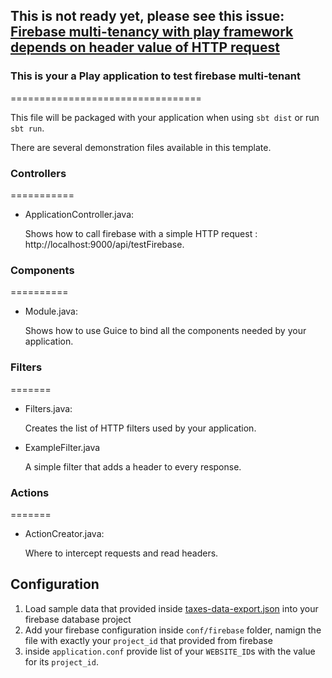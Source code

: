 ## This is not ready yet, please see this issue: [Firebase multi-tenancy with play framework depends on header value of HTTP request](https://stackoverflow.com/questions/44647753)

### This is your a Play application to test firebase multi-tenant
=================================

This file will be packaged with your application when using `sbt dist` or run `sbt run`.

There are several demonstration files available in this template.

### Controllers
===========

- ApplicationController.java:

  Shows how to call firebase with a simple HTTP request : http://localhost:9000/api/testFirebase.


### Components
==========

- Module.java:

  Shows how to use Guice to bind all the components needed by your application.

### Filters
=======

- Filters.java:

  Creates the list of HTTP filters used by your application.

- ExampleFilter.java

  A simple filter that adds a header to every response.

### Actions
=======

- ActionCreator.java:

  Where to intercept requests and read headers.

## Configuration

1. Load sample data that provided inside [taxes-data-export.json](https://github.com/almothafar/play-with-multi-tenant-firebase/blob/master/taxes-data-export.json) into your firebase database project
2. Add your firebase configuration inside `conf/firebase` folder, namign the file with exactly your `project_id` that provided from firebase
3. inside `application.conf` provide list of your `WEBSITE_ID`s with the value for its `project_id`.